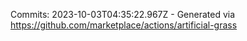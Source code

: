 Commits: 2023-10-03T04:35:22.967Z - Generated via https://github.com/marketplace/actions/artificial-grass
<br>

